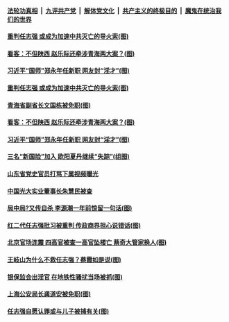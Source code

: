 ####  [法轮功真相](../../../../basic/blob/master/README.md?t=09260403) &nbsp;|&nbsp; [九评共产党](../../../../9ping.md/blob/master/README.md?t=09260403) &nbsp;|&nbsp; [解体党文化](../../../../jtdwh.md/blob/master/README.md?t=09260403)  &nbsp;|&nbsp; [共产主义的终极目的](../../../../gczydzjmd.md/blob/master/README.md?t=09260403) &nbsp;|&nbsp; [魔鬼在统治我们的世界](../../../../mgztzwmdsj.md/blob/master/README.md?t=09260403) 



#### [重判任志强 或成为加速中共灭亡的导火索(图)](../pages/p2/947213.md?t=09260403) 

#### [看客：不但陕西 赵乐际还牵涉青海两大案？(图)](../pages/p2/947143.md?t=09260403) 

#### [习近平“国师”郑永年任新职 网友封“淫才”(图)](../pages/p2/947131.md?t=09260403) 




#### [重判任志强 或成为加速中共灭亡的导火索(图)](../pages/p2/947213.md?t=09260403) 

#### [青海省副省长文国栋被免职(图)](../pages/p2/947241.md?t=09260403) 

#### [看客：不但陕西 赵乐际还牵涉青海两大案？(图)](../pages/p2/947143.md?t=09260403) 

#### [习近平“国师”郑永年任新职 网友封“淫才”(图)](../pages/p2/947131.md?t=09260403) 

#### [三名“新国脸”加入 欧阳夏丹继续“失踪”(组图)](../pages/p2/947157.md?t=09260403) 


#### [山东省党史官员打骂下属视频曝光](../pages/p2/947150.md?t=09260403) 

#### [中国光大实业董事长朱慧民被查](../pages/p2/947135.md?t=09260403) 


#### [局中局?又传自杀 李源潮一年前惊留一句话(图)](../pages/p2/947039.md?t=09260403) 

#### [红二代任志强批习被重判 传政商界担心说错话(图)](../pages/p2/947096.md?t=09260403) 

#### [北京官场连震 四高官被查一高官坠楼亡 蔡奇大管家换人(图)](../pages/p2/947091.md?t=09260403) 

#### [王岐山为什么不救任志强？蔡霞如是说(图)](../pages/p2/947082.md?t=09260403) 

#### [银保监会出淫官 在地铁性骚扰当场被抓(图)](../pages/p2/947020.md?t=09260403) 



#### [上海公安局长龚道安被免职(图)](../pages/p2/947004.md?t=09260403) 

#### [任志强自愿认罪或与儿子被捕有关(图)](../pages/p2/946987.md?t=09260403) 

